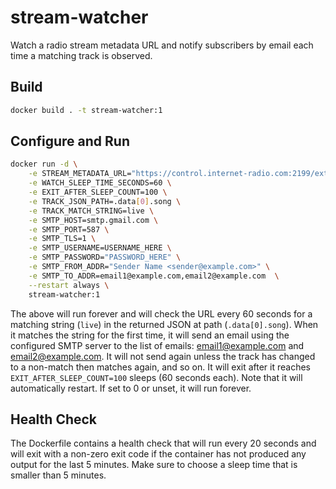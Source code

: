 # stream-watcher

Watch a radio stream metadata URL and notify subscribers by email each time
a matching track is observed.

## Build

```bash
docker build . -t stream-watcher:1
```

## Configure and Run

```bash
docker run -d \
    -e STREAM_METADATA_URL="https://control.internet-radio.com:2199/external/rpc.php?m=streaminfo.get&username=mnnexus" \
    -e WATCH_SLEEP_TIME_SECONDS=60 \
    -e EXIT_AFTER_SLEEP_COUNT=100 \
    -e TRACK_JSON_PATH=.data[0].song \
    -e TRACK_MATCH_STRING=live \
    -e SMTP_HOST=smtp.gmail.com \
    -e SMTP_PORT=587 \
    -e SMTP_TLS=1 \
    -e SMTP_USERNAME=USERNAME_HERE \
    -e SMTP_PASSWORD="PASSWORD_HERE" \
    -e SMTP_FROM_ADDR="Sender Name <sender@example.com>" \
    -e SMTP_TO_ADDR=email1@example.com,email2@example.com  \
    --restart always \
    stream-watcher:1
```

The above will run forever and will check the URL every 60 seconds for a matching
string (`live`) in the returned JSON at path (`.data[0].song`). When it matches the
string for the first time, it will send an email using the configured SMTP server
to the list of emails: email1@example.com and email2@example.com.
It will not send again unless the track has changed to a non-match then matches
again, and so on.
It will exit after it reaches `EXIT_AFTER_SLEEP_COUNT=100` sleeps (60 seconds each).
Note that it will automatically restart. If set to 0 or unset, it will run forever.

## Health Check

The Dockerfile contains a health check that will run every 20 seconds and will
exit with a non-zero exit code if the container has not produced any output for
the last 5 minutes. Make sure to choose a sleep time that is smaller than 5 minutes.
